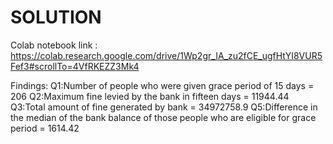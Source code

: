 # SOLUTION
Colab notebook link : https://colab.research.google.com/drive/1Wp2gr_IA_zu2fCE_ugfHtYI8VUR5Fef3#scrollTo=4VfRKEZZ3Mk4

Findings:
Q1:Number of people who were given grace period of 15 days = 206
Q2:Maximum fine levied by the bank in fifteen days = 11944.44
Q3:Total amount of fine generated by bank = 34972758.9
Q5:Difference in the median of the bank balance of those people who are eligible for grace period = 1614.42


